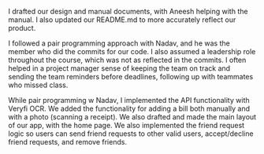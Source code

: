 I drafted our design and manual documents, with Aneesh helping with the manual. I also updated our README.md to more accurately reflect our product. 

I followed a pair programming approach with Nadav, and he was the member who did the commits for our code. I also assumed a leadership role throughout the course, which 
was not as reflected in the commits. I often helped in a project manager sense of keeping the team on track and sending the team reminders before deadlines, following up with teammates who missed class. 

While pair programming w Nadav, I implemented the API functionality with Veryfi OCR. We added the functionality for adding a bill both manually and with a photo (scanning a receipt). 
We also drafted and made the main layout of our app, with the home page. We also implemented the friend request logic so users can send friend requests to other valid users, accept/decline friend requests, and remove friends. 
